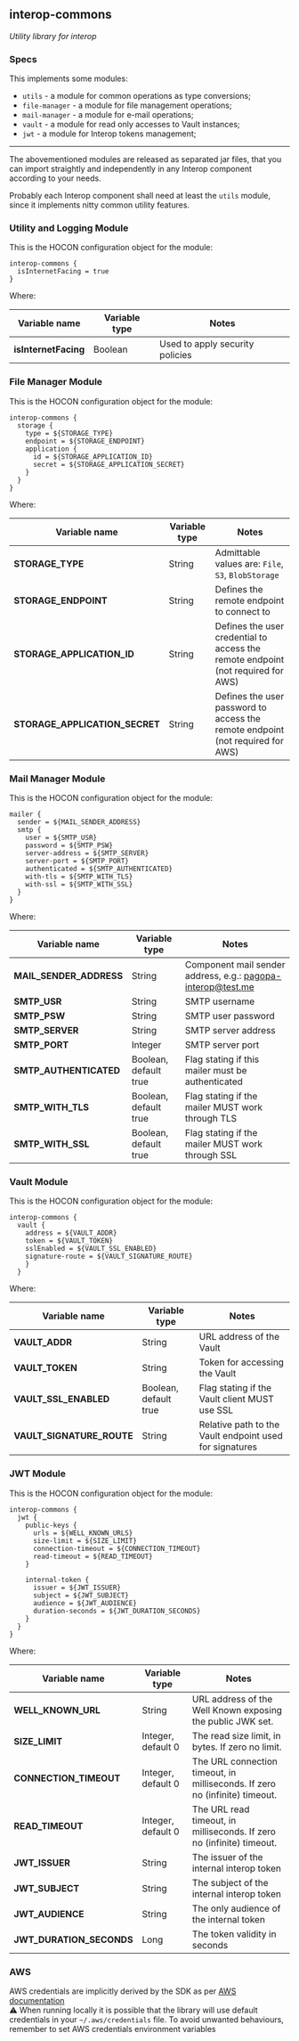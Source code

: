 interop-commons
---

_Utility library for interop_

### Specs

This implements some modules:

- `utils` - a module for common operations as type conversions;
- `file-manager` - a module for file management operations;
- `mail-manager` - a module for e-mail operations;
- `vault` - a module for read only accesses to Vault instances;
- `jwt` - a module for Interop tokens management;

---

The abovementioned modules are released as separated jar files, that you can import straightly and independently in any Interop component according to your needs.

Probably each Interop component shall need at least the `utils` module, since it implements nitty common utility features.

### Utility and Logging Module
This is the HOCON configuration object for the module:

```
interop-commons {
  isInternetFacing = true
}
```

Where:

| Variable name                  | Variable type | Notes                           |
|--------------------------------|---------------|---------------------------------|
| **isInternetFacing**           | Boolean       | Used to apply security policies |

### File Manager Module
This is the HOCON configuration object for the module:

```
interop-commons {
  storage {
    type = ${STORAGE_TYPE}
    endpoint = ${STORAGE_ENDPOINT}
    application {
      id = ${STORAGE_APPLICATION_ID}
      secret = ${STORAGE_APPLICATION_SECRET}
    }
  }
}
```

Where:

| Variable name                  | Variable type | Notes                                                                            |
|--------------------------------| ------------- |----------------------------------------------------------------------------------|
| **STORAGE_TYPE**               | String | Admittable values are: `File`, `S3`, `BlobStorage`                               |
| **STORAGE_ENDPOINT**           | String | Defines the remote endpoint to connect to                                        |
| **STORAGE_APPLICATION_ID**     | String | Defines the user credential to access the remote endpoint (not required for AWS) |
| **STORAGE_APPLICATION_SECRET** | String | Defines the user password to access the remote endpoint (not required for AWS)                         |

### Mail Manager Module
This is the HOCON configuration object for the module:

```
mailer {
  sender = ${MAIL_SENDER_ADDRESS}
  smtp {
    user = ${SMTP_USR}
    password = ${SMTP_PSW}
    server-address = ${SMTP_SERVER}
    server-port = ${SMTP_PORT}
    authenticated = ${SMTP_AUTHENTICATED}
    with-tls = ${SMTP_WITH_TLS}
    with-ssl = ${SMTP_WITH_SSL}
  }
}
```
Where:

| Variable name           | Variable type         | Notes                                                       |
|-------------------------|-----------------------|-------------------------------------------------------------|
| **MAIL_SENDER_ADDRESS** | String                | Component mail sender address, e.g.: pagopa-interop@test.me |
| **SMTP_USR**            | String                | SMTP username                                               |
| **SMTP_PSW**            | String                | SMTP user password                                          |
| **SMTP_SERVER**         | String                | SMTP server address                                         |
| **SMTP_PORT**           | Integer               | SMTP server port                                            |
| **SMTP_AUTHENTICATED**  | Boolean, default true | Flag stating if this mailer must be authenticated           |
| **SMTP_WITH_TLS**       | Boolean, default true | Flag stating if the mailer MUST work through TLS            |
| **SMTP_WITH_SSL**       | Boolean, default true | Flag stating if the mailer MUST work through SSL            |


### Vault Module
This is the HOCON configuration object for the module:

```
interop-commons {
  vault {
    address = ${VAULT_ADDR}
    token = ${VAULT_TOKEN}
    sslEnabled = ${VAULT_SSL_ENABLED}
    signature-route = ${VAULT_SIGNATURE_ROUTE}
    }
  }
```

Where:

| Variable name             | Variable type         | Notes                                                   |
|---------------------------|-----------------------|---------------------------------------------------------|
| **VAULT_ADDR**            | String                | URL address of the Vault                                |
| **VAULT_TOKEN**           | String                | Token for accessing the Vault                           |
| **VAULT_SSL_ENABLED**     | Boolean, default true | Flag stating if the Vault client MUST use SSL           |
| **VAULT_SIGNATURE_ROUTE** | String                | Relative path to the Vault endpoint used for signatures |

### JWT Module
This is the HOCON configuration object for the module:

```
interop-commons {
  jwt {
    public-keys {
      urls = ${WELL_KNOWN_URLS}
      size-limit = ${SIZE_LIMIT}
      connection-timeout = ${CONNECTION_TIMEOUT}
      read-timeout = ${READ_TIMEOUT}
    }

    internal-token {
      issuer = ${JWT_ISSUER}
      subject = ${JWT_SUBJECT}
      audience = ${JWT_AUDIENCE}
      duration-seconds = ${JWT_DURATION_SECONDS}
    }
  }
}
```

Where:

| Variable name            | Variable type      | Notes                                                                                        |
|--------------------------|--------------------|----------------------------------------------------------------------------------------------|
| **WELL_KNOWN_URL**       | String             | URL address of the Well Known exposing the public JWK set.                                   |
| **SIZE_LIMIT**           | Integer, default 0 | The read size limit, in bytes. If zero no limit.                                             |
| **CONNECTION_TIMEOUT**   | Integer, default 0 | The URL connection timeout, in milliseconds. If zero no (infinite) timeout.                  |
| **READ_TIMEOUT**         | Integer, default 0 | The URL read timeout, in milliseconds. If zero no (infinite) timeout.                        |
| **JWT_ISSUER**           | String             | The issuer of the internal interop token                                                     |
| **JWT_SUBJECT**          | String             | The subject of the internal interop token                                                    |
| **JWT_AUDIENCE**         | String             | The only audience of the internal token |
| **JWT_DURATION_SECONDS** | Long               | The token validity in seconds                                 |


### AWS
AWS credentials are implicitly derived by the SDK as per [AWS documentation](https://docs.aws.amazon.com/sdk-for-java/v1/developer-guide/credentials.html)  
:warning: When running locally it is possible that the library will use default credentials in your `~/.aws/credentials` file. To avoid unwanted behaviours, remember to set AWS credentials environment variables
